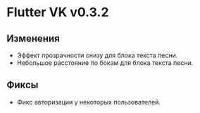 <!-- markdownlint-disable MD033 -->

# Flutter VK v0.3.2

## Изменения

- Эффект прозрачности снизу для блока текста песни.
- Небольшое расстояние по бокам для блока текста песни.

## Фиксы

- Фикс авторизации у некоторых пользователей.

<!-- Изменения с других Pre-release версий, которые должны быть отображены в non-pre версии: -->

<!-- - ⚡️ Кэширование списка треков и плейлистов. Данный функционал находится под большим сомнением в плане стабильности. -->
